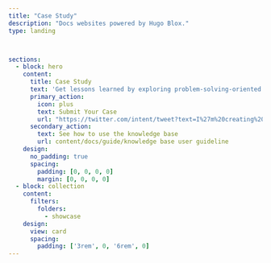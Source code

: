 ```yaml
---
title: "Case Study"
description: "Docs websites powered by Hugo Blox."
type: landing



sections:
  - block: hero
    content:
      title: Case Study
      text: 'Get lessons learned by exploring problem-solving-oriented case studies'
      primary_action:
        icon: plus
        text: Submit Your Case
        url: "https://twitter.com/intent/tweet?text=I%27m%20creating%20a%20beautiful%20website%20using%20the%20free%20%E2%9D%A4%EF%B8%8F%2C%20open%20source%20Hugo%20Blox%20Website%20Builder%20for%20%40GoHugoIO%20by%20%40GeorgeCushen%20%40GetResearchDev%20%E2%9C%A8%20Have%20some%20feedback%3F%20Please%20comment%20%F0%9F%A4%97&hashtags=MadeWithHugoBlox&url=https://HugoBlox.com/"
      secondary_action:
        text: See how to use the knowledge base
        url: content/docs/guide/knowledge base user guideline
    design:
      no_padding: true
      spacing:
        padding: [0, 0, 0, 0]
        margin: [0, 0, 0, 0]
  - block: collection
    content:
      filters:
        folders:
          - showcase
    design:
      view: card
      spacing:
        padding: ['3rem', 0, '6rem', 0]
---
```

